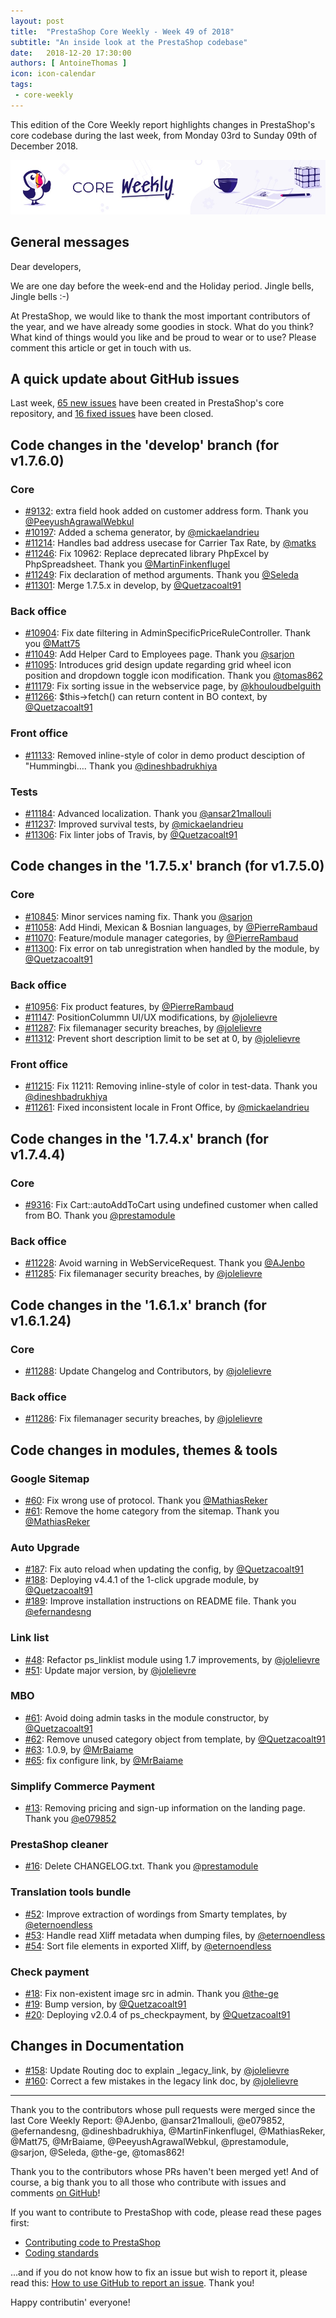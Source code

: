 ```yaml
---
layout: post
title:  "PrestaShop Core Weekly - Week 49 of 2018"
subtitle: "An inside look at the PrestaShop codebase"
date:   2018-12-20 17:30:00
authors: [ AntoineThomas ]
icon: icon-calendar
tags:
 - core-weekly
---
```


This edition of the Core Weekly report highlights changes in PrestaShop's core codebase during the last week, from Monday 03rd to Sunday 09th of December 2018.

![Core Weekly banner](/assets/images/2018/12/banner-core-weekly.jpg)


## General messages

Dear developers,

We are one day before the week-end and the Holiday period. Jingle bells, Jingle bells :-)

 At PrestaShop, we would like to thank the most important contributors of the year, and we have already some goodies in stock. What do you think? What kind of things would you like and be proud to wear or to use? Please comment this article or get in touch with us.


## A quick update about GitHub issues

Last week, [65 new issues](https://github.com/PrestaShop/PrestaShop/issues?utf8=%E2%9C%93&q=is:issue+created:2018-11-03..2018-11-09) have been created in PrestaShop's core repository, and [16 fixed issues](https://github.com/PrestaShop/PrestaShop/issues?utf8=%E2%9C%93&q=is:issue+label:fixed+closed:2018-11-03..2018-11-09) have been closed.

## Code changes in the 'develop' branch (for v1.7.6.0)

### Core

* [#9132](https://github.com/PrestaShop/PrestaShop/pull/9132): extra field hook added on customer address form. Thank you [@PeeyushAgrawalWebkul](https://github.com/PeeyushAgrawalWebkul)
* [#10197](https://github.com/PrestaShop/PrestaShop/pull/10197): Added a schema generator, by [@mickaelandrieu](https://github.com/mickaelandrieu)
* [#11214](https://github.com/PrestaShop/PrestaShop/pull/11214): Handles bad address usecase for Carrier Tax Rate, by [@matks](https://github.com/matks)
* [#11246](https://github.com/PrestaShop/PrestaShop/pull/11246): Fix 10962: Replace deprecated library PhpExcel by PhpSpreadsheet. Thank you [@MartinFinkenflugel](https://github.com/MartinFinkenflugel)
* [#11249](https://github.com/PrestaShop/PrestaShop/pull/11249): Fix declaration of method arguments. Thank you [@Seleda](https://github.com/Seleda)
* [#11301](https://github.com/PrestaShop/PrestaShop/pull/11301): Merge 1.7.5.x in develop, by [@Quetzacoalt91](https://github.com/Quetzacoalt91)


### Back office

* [#10904](https://github.com/PrestaShop/PrestaShop/pull/10904): Fix date filtering in AdminSpecificPriceRuleController. Thank you [@Matt75](https://github.com/Matt75)
* [#11049](https://github.com/PrestaShop/PrestaShop/pull/11049): Add Helper Card to Employees page. Thank you [@sarjon](https://github.com/sarjon)
* [#11095](https://github.com/PrestaShop/PrestaShop/pull/11095): Introduces grid design update regarding grid wheel icon position and dropdown toggle icon modification. Thank you [@tomas862](https://github.com/tomas862)
* [#11179](https://github.com/PrestaShop/PrestaShop/pull/11179): Fix sorting issue in the webservice page, by [@khouloudbelguith](https://github.com/khouloudbelguith)
* [#11266](https://github.com/PrestaShop/PrestaShop/pull/11266): $this->fetch() can return content in BO context, by [@Quetzacoalt91](https://github.com/Quetzacoalt91)


### Front office

* [#11133](https://github.com/PrestaShop/PrestaShop/pull/11133): Removed inline-style of color in demo product desciption of "Hummingbi…. Thank you [@dineshbadrukhiya](https://github.com/dineshbadrukhiya)


### Tests

* [#11184](https://github.com/PrestaShop/PrestaShop/pull/11184): Advanced localization. Thank you [@ansar21mallouli](https://github.com/ansar21mallouli)
* [#11237](https://github.com/PrestaShop/PrestaShop/pull/11237): Improved survival tests, by [@mickaelandrieu](https://github.com/mickaelandrieu)
* [#11306](https://github.com/PrestaShop/PrestaShop/pull/11306): Fix linter jobs of Travis, by [@Quetzacoalt91](https://github.com/Quetzacoalt91)


## Code changes in the '1.7.5.x' branch (for v1.7.5.0)

### Core

* [#10845](https://github.com/PrestaShop/PrestaShop/pull/10845): Minor services naming fix. Thank you [@sarjon](https://github.com/sarjon)
* [#11058](https://github.com/PrestaShop/PrestaShop/pull/11058): Add Hindi, Mexican & Bosnian languages, by [@PierreRambaud](https://github.com/PierreRambaud)
* [#11070](https://github.com/PrestaShop/PrestaShop/pull/11070): Feature/module manager categories, by [@PierreRambaud](https://github.com/PierreRambaud)
* [#11300](https://github.com/PrestaShop/PrestaShop/pull/11300): Fix error on tab unregistration when handled by the module, by [@Quetzacoalt91](https://github.com/Quetzacoalt91)


### Back office

* [#10956](https://github.com/PrestaShop/PrestaShop/pull/10956): Fix product features, by [@PierreRambaud](https://github.com/PierreRambaud)
* [#11147](https://github.com/PrestaShop/PrestaShop/pull/11147): PositionColummn UI/UX modifications, by [@jolelievre](https://github.com/jolelievre)
* [#11287](https://github.com/PrestaShop/PrestaShop/pull/11287): Fix filemanager security breaches, by [@jolelievre](https://github.com/jolelievre)
* [#11312](https://github.com/PrestaShop/PrestaShop/pull/11312): Prevent short description limit to be set at 0, by [@jolelievre](https://github.com/jolelievre)


### Front office

* [#11215](https://github.com/PrestaShop/PrestaShop/pull/11215): Fix 11211: Removing inline-style of color in test-data. Thank you [@dineshbadrukhiya](https://github.com/dineshbadrukhiya)
* [#11261](https://github.com/PrestaShop/PrestaShop/pull/11261): Fixed inconsistent locale in Front Office, by [@mickaelandrieu](https://github.com/mickaelandrieu)


## Code changes in the '1.7.4.x' branch (for v1.7.4.4)

### Core

* [#9316](https://github.com/PrestaShop/PrestaShop/pull/9316): Fix Cart::autoAddToCart using undefined customer when called from BO. Thank you [@prestamodule](https://github.com/prestamodule)


### Back office

* [#11228](https://github.com/PrestaShop/PrestaShop/pull/11228): Avoid warning in WebServiceRequest. Thank you [@AJenbo](https://github.com/AJenbo)
* [#11285](https://github.com/PrestaShop/PrestaShop/pull/11285): Fix filemanager security breaches, by [@jolelievre](https://github.com/jolelievre)


## Code changes in the '1.6.1.x' branch (for v1.6.1.24)

### Core

* [#11288](https://github.com/PrestaShop/PrestaShop/pull/11288): Update Changelog and Contributors, by [@jolelievre](https://github.com/jolelievre)


### Back office

* [#11286](https://github.com/PrestaShop/PrestaShop/pull/11286): Fix filemanager security breaches, by [@jolelievre](https://github.com/jolelievre)


## Code changes in modules, themes & tools

### Google Sitemap

* [#60](https://github.com/PrestaShop/gsitemap/pull/60): Fix wrong use of protocol. Thank you [@MathiasReker](https://github.com/MathiasReker)
* [#61](https://github.com/PrestaShop/gsitemap/pull/61): Remove the home category from the sitemap. Thank you [@MathiasReker](https://github.com/MathiasReker)


### Auto Upgrade

* [#187](https://github.com/PrestaShop/autoupgrade/pull/187): Fix auto reload when updating the config, by [@Quetzacoalt91](https://github.com/Quetzacoalt91)
* [#188](https://github.com/PrestaShop/autoupgrade/pull/188): Deploying v4.4.1 of the 1-click upgrade module, by [@Quetzacoalt91](https://github.com/Quetzacoalt91)
* [#189](https://github.com/PrestaShop/autoupgrade/pull/189): Improve installation instructions on README file. Thank you [@efernandesng](https://github.com/efernandesng)


### Link list

* [#48](https://github.com/PrestaShop/ps_linklist/pull/48): Refactor ps_linklist module using 1.7 improvements, by [@jolelievre](https://github.com/jolelievre)
* [#51](https://github.com/PrestaShop/ps_linklist/pull/51): Update major version, by [@jolelievre](https://github.com/jolelievre)


### MBO

* [#61](https://github.com/PrestaShop/ps_mbo/pull/61): Avoid doing admin tasks in the module constructor, by [@Quetzacoalt91](https://github.com/Quetzacoalt91)
* [#62](https://github.com/PrestaShop/ps_mbo/pull/62): Remove unused category object from template, by [@Quetzacoalt91](https://github.com/Quetzacoalt91)
* [#63](https://github.com/PrestaShop/ps_mbo/pull/63):  1.0.9, by [@MrBaiame](https://github.com/MrBaiame)
* [#65](https://github.com/PrestaShop/ps_mbo/pull/65): fix configure link, by [@MrBaiame](https://github.com/MrBaiame)


### Simplify Commerce Payment

* [#13](https://github.com/PrestaShop/simplifycommerce/pull/13): Removing pricing and sign-up information on the landing page. Thank you [@e079852](https://github.com/e079852)


### PrestaShop cleaner

* [#16](https://github.com/PrestaShop/pscleaner/pull/16): Delete CHANGELOG.txt. Thank you [@prestamodule](https://github.com/prestamodule)


### Translation tools bundle

* [#52](https://github.com/PrestaShop/TranslationToolsBundle/pull/52): Improve extraction of wordings from Smarty templates, by [@eternoendless](https://github.com/eternoendless)
* [#53](https://github.com/PrestaShop/TranslationToolsBundle/pull/53): Handle read Xliff metadata when dumping files, by [@eternoendless](https://github.com/eternoendless)
* [#54](https://github.com/PrestaShop/TranslationToolsBundle/pull/54): Sort file elements in exported Xliff, by [@eternoendless](https://github.com/eternoendless)


### Check payment

* [#18](https://github.com/PrestaShop/ps_checkpayment/pull/18): Fix non-existent image src in admin. Thank you [@the-ge](https://github.com/the-ge)
* [#19](https://github.com/PrestaShop/ps_checkpayment/pull/19): Bump version, by [@Quetzacoalt91](https://github.com/Quetzacoalt91)
* [#20](https://github.com/PrestaShop/ps_checkpayment/pull/20): Deploying v2.0.4 of ps_checkpayment, by [@Quetzacoalt91](https://github.com/Quetzacoalt91)


## Changes in Documentation

* [#158](https://github.com/PrestaShop/docs/pull/158): Update Routing doc to explain _legacy_link, by [@jolelievre](https://github.com/jolelievre)
* [#160](https://github.com/PrestaShop/docs/pull/160): Correct a few mistakes in the legacy link doc, by [@jolelievre](https://github.com/jolelievre)


<hr />

Thank you to the contributors whose pull requests were merged since the last Core Weekly Report: @AJenbo, @ansar21mallouli, @e079852, @efernandesng, @dineshbadrukhiya, @MartinFinkenflugel, @MathiasReker, @Matt75, @MrBaiame, @PeeyushAgrawalWebkul, @prestamodule, @sarjon, @Seleda, @the-ge, @tomas862!

Thank you to the contributors whose PRs haven't been merged yet! And of course, a big thank you to all those who contribute with issues and comments [on GitHub](https://github.com/PrestaShop/PrestaShop)!

If you want to contribute to PrestaShop with code, please read these pages first:

 * [Contributing code to PrestaShop](https://devdocs.prestashop.com/1.7/contribute/contribution-guidelines/)
 * [Coding standards](https://devdocs.prestashop.com/1.7/development/coding-standards/)

...and if you do not know how to fix an issue but wish to report it, please read this: [How to use GitHub to report an issue](https://devdocs.prestashop.com/1.7/contribute/contribute-reporting-issues/). Thank you!

Happy contributin' everyone!
